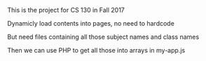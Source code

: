 This is the project for CS 130 in Fall 2017

Dynamicly load contents into pages, no need to hardcode

But need files containing all those subject names and class names

Then we can use PHP to get all those into arrays in my-app.js